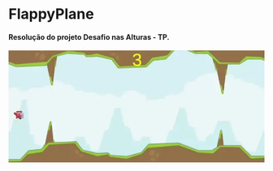 # FlappyPlane

#### Resolução do projeto Desafio nas Alturas - TP.
<p align="center">
  <img src=".media/gameplay.webp">
</p>

